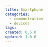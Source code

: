 ```yaml
---
title: Smartphone
categories:
  - communication
  - devices
tags:
created: 0.5.0
updated: 1.0.0
---
```

